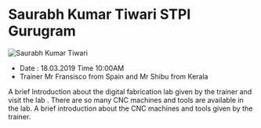# Saurabh Kumar Tiwari STPI Gurugram
![Saurabh Kumar Tiwari](img/saurabh.jpg)

- Date : 18.03.2019 Time 10:00AM
- Trainer Mr Fransisco from Spain and Mr Shibu from Kerala


A brief Introduction about the digital fabrication lab given by the trainer and visit the lab . There are so many CNC machines and tools are available in the lab. A brief introduction about the CNC machines and tools given by the trainer.